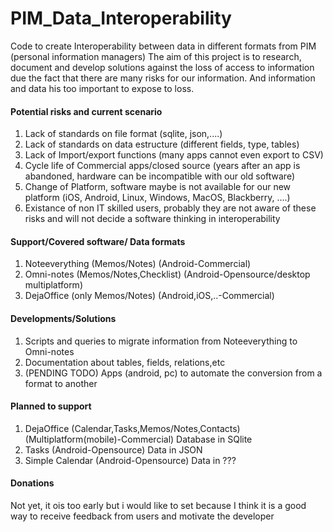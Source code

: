 # PIM_Data_Interoperability

Code to create Interoperability between data in different formats from PIM (personal information managers)
The aim of this project is to research, document and develop solutions against the loss of access to information due the fact that 
there are many risks for our information. And information and data his too important to expose to loss.


#### Potential risks and current scenario ####
1. Lack of standards on file format (sqlite, json,....)
2. Lack of standards on data estructure (different fields, type, tables)
3. Lack of Import/export functions (many apps cannot even export to CSV)
4. Cycle life of Commercial apps/closed source (years after an app is abandoned, hardware can be incompatible with our old software)
5. Change of Platform, software maybe is not available for our new platform (iOS, Android, Linux, Windows, MacOS, Blackberry, ....)
6. Existance of non IT skilled users, probably they are not aware of these risks and will not decide a software thinking in interoperability


#### Support/Covered software/ Data formats ####
1. Noteeverything (Memos/Notes) (Android-Commercial)
2. Omni-notes (Memos/Notes,Checklist) (Android-Opensource/desktop multiplatform)
3. DejaOffice (only Memos/Notes) (Android,iOS,..-Commercial)


#### Developments/Solutions ####
1. Scripts and queries to migrate information from Noteeverything to Omni-notes
2. Documentation about tables, fields, relations,etc
3. (PENDING TODO) Apps (android, pc) to automate the conversion from a format to another


#### Planned to support ####
1. DejaOffice (Calendar,Tasks,Memos/Notes,Contacts) (Multiplatform(mobile)-Commercial)
    Database in SQlite
2. Tasks (Android-Opensource)
    Data in JSON
3. Simple Calendar (Android-Opensource)
    Data in ???
    
    

#### Donations #### 
Not yet, it ois too early but i would like to set because I think it is a good way to receive feedback from users and motivate the developer



